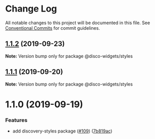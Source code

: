 # Change Log

All notable changes to this project will be documented in this file.
See [Conventional Commits](https://conventionalcommits.org) for commit guidelines.

## [1.1.2](http:///discovery-styles/compare/@disco-widgets/styles@1.1.1...@disco-widgets/styles@1.1.2) (2019-09-23)

**Note:** Version bump only for package @disco-widgets/styles





## [1.1.1](http:///discovery-styles/compare/@disco-widgets/styles@1.1.0...@disco-widgets/styles@1.1.1) (2019-09-20)

**Note:** Version bump only for package @disco-widgets/styles

# 1.1.0 (2019-09-19)

### Features

- add discovery-styles package ([#109](http:///discovery-styles/issues/109)) ([7b819ac](http:///discovery-styles/commits/7b819ac))
